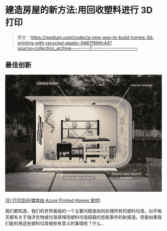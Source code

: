 # 建造房屋的新方法:用回收塑料进行 3D 打印

> 原文：<https://medium.com/codex/a-new-way-to-build-homes-3d-printing-with-recycled-plastic-9467f9f4fc44?source=collection_archive---------7----------------------->

## 最佳创新

![](img/6c08a567d3b816ddac1d516bee2e27a8.png)

[3D 打印空间(媒体由 Azure Printed Homes 提供)](https://static.wixstatic.com/media/875fe3_ede3fddfb546454b85e7a8d175ea85ed~mv2.jpg/v1/fill/w_756,h_566,al_c,q_85,usm_0.66_1.00_0.01,enc_auto/unnamed-2.jpg)

我们都知道，我们的世界面临的一个主要问题是如何处理所有的塑料垃圾。似乎每天都有关于海洋生物或垃圾填埋场塑料垃圾超载的悲剧事件的新报道。但是如果我们能利用这些塑料垃圾做些有意义的事情呢？什么…